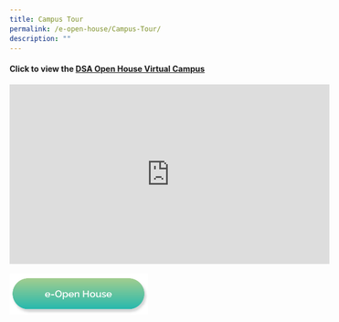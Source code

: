 ```yaml
---
title: Campus Tour
permalink: /e-open-house/Campus-Tour/
description: ""
---
```

#### Click to view the [DSA Open House Virtual Campus](https://tinyurl.com/PRSSDSA)

<iframe width="560" height="315" src="https://www.youtube.com/embed/bPPkrSN0lh0" title="YouTube video player" frameborder="0" allow="accelerometer; autoplay; clipboard-write; encrypted-media; gyroscope; picture-in-picture; web-share" allowfullscreen=""></iframe>

<a href="/e-open-house/e-open-house/"><img src="/images/Button/eopenhouse.png" style="width:48%"></a>